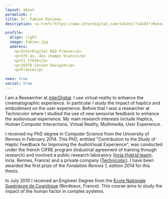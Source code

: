 ```yaml
---
layout: about
permalink: /
title: Dr. Fabien Danieau
description: <a href="https://www.interdigital.com/talent/?id=83">Researcher at InterDigital</a>

profile:
  align: right
  image: fabien.jpg
  address:
    <p>InterDigital R&D France</p>
    <p>975 av. des champs blancs</p>
    <p>CS 17616</p>
    <p>35576 Cesson Sévigné</p>
    <p>France</p>

news: true
social: true
---
```


I am a Researcher at [InterDigital](https://www.interdigital.com). I use virtual reality to enhance the cinematographic experience. In particular I study the impact of haptics and embodiment on the user experience. Before that I was a researcher at Technicolor where I studied the use of new sensorial feedback to enhance the audiovisual experience. My main research interests include Haptics, Human Computer Interactions, Virtual Reality, Multimedia, User Experience.

I received my PhD degree in Computer Science from the University of Rennes in February 2014. This PhD, entitled "Contribution to the Study of Haptic Feedback for Improving the AudioVisual Experience", was conducted under the french CIFRE program (industrial agreement of training through research) and involved a public research laboratory ([Inria Hybrid team](https://team.inria.fr/hybrid)), Inria, Rennes, France) and a private company ([Technicolor](https://www.technicolor.com)). I have been awarded the first prize of the *Fondation Rennes 1, édition 2014* for this thesis.

In July 2010 I received an Engineer Degree from the [Ecole Nationale Supérieure de Cognitique](http://www.ensc.fr) (Bordeaux, France). This course aims to study the impact of the human factor in complex systems.
